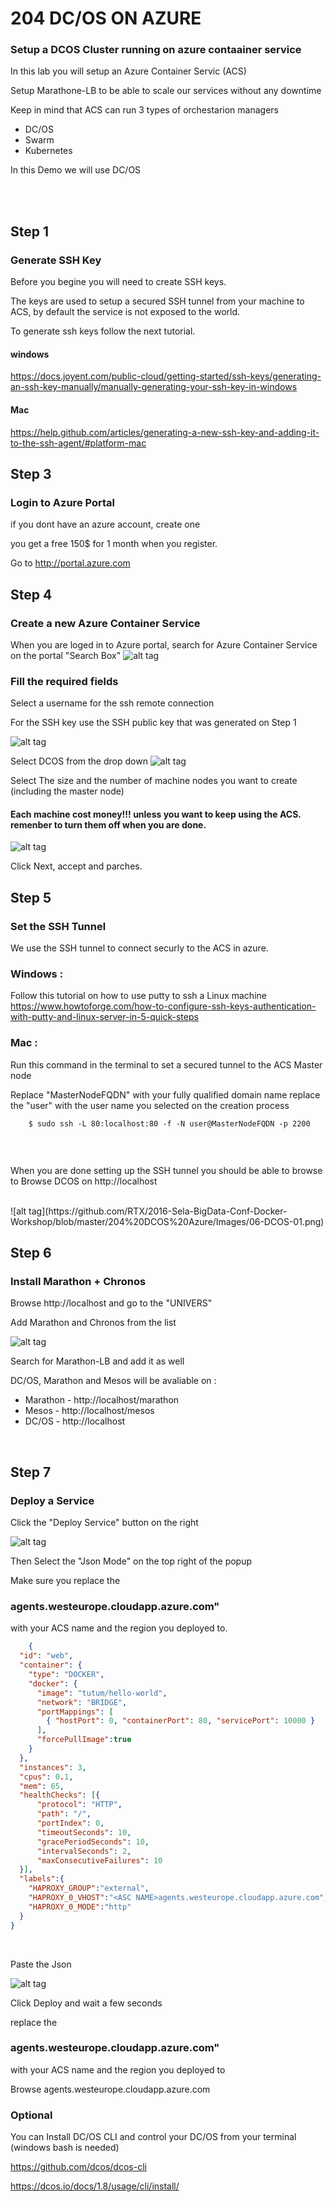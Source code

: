
# 204 DC/OS ON AZURE

### Setup a DCOS Cluster running on azure contaainer service

In this lab you will setup an Azure Container Servic (ACS) 

Setup Marathone-LB to be able to scale our services without any downtime 

Keep in mind that ACS can run 3 types of orchestarion managers 
* DC/OS
* Swarm
* Kubernetes

In this Demo we will use DC/OS

<br>
<br>


## Step 1
### Generate SSH Key 

Before you begine you will need to create SSH keys.

The keys are used to setup a secured SSH tunnel from your machine to ACS, by default the service is not exposed to the world. 

To generate ssh keys follow the next tutorial.

#### windows 
https://docs.joyent.com/public-cloud/getting-started/ssh-keys/generating-an-ssh-key-manually/manually-generating-your-ssh-key-in-windows

#### Mac 
https://help.github.com/articles/generating-a-new-ssh-key-and-adding-it-to-the-ssh-agent/#platform-mac


## Step 3 
### Login to Azure Portal
if you dont have an azure account, create one 

you get a free 150$ for 1 month when you register.

Go to http://portal.azure.com


## Step 4
### Create a new Azure Container Service 
 
When you are loged in to Azure portal, search for Azure Container Service on the portal "Search Box" 
![alt tag](https://github.com/RTX/2016-Sela-BigData-Conf-Docker-Workshop/blob/master/204%20DCOS%20Azure/Images/01-Search-ACS.png)

### Fill the required fields

Select a username for the ssh remote connection 

For the SSH key use the SSH public key that was generated on Step 1 

![alt tag](https://github.com/RTX/2016-Sela-BigData-Conf-Docker-Workshop/blob/master/204%20DCOS%20Azure/Images/04-Template-01.png)


Select DCOS from the drop down 
![alt tag](https://github.com/RTX/2016-Sela-BigData-Conf-Docker-Workshop/blob/master/204%20DCOS%20Azure/Images/04-Template-02.png)

Select The size and the number of machine nodes you want to create (including the master node)
#### Each machine cost money!!! unless you want to keep using the ACS. remenber to turn them off when you are done.

![alt tag](https://github.com/RTX/2016-Sela-BigData-Conf-Docker-Workshop/blob/master/204%20DCOS%20Azure/Images/04-Template-03.png)

Click Next, accept and parches. 

## Step 5 
### Set the SSH Tunnel 

We use the SSH tunnel to connect securly to the ACS in azure.

### Windows :

Follow this tutorial on how to use putty to ssh a Linux machine 
https://www.howtoforge.com/how-to-configure-ssh-keys-authentication-with-putty-and-linux-server-in-5-quick-steps

### Mac :
Run this command in the terminal to set a secured tunnel to the ACS Master node 

Replace "MasterNodeFQDN" with your fully qualified domain name 
replace the "user" with the user name you selected on the creation process

```{r, engine='bash', count_lines}
    $ sudo ssh -L 80:localhost:80 -f -N user@MasterNodeFQDN -p 2200
    
```

<br>

When you are done setting up the SSH tunnel you should be able to browse to 
Browse DCOS on http://localhost

<br>
![alt tag](https://github.com/RTX/2016-Sela-BigData-Conf-Docker-Workshop/blob/master/204%20DCOS%20Azure/Images/06-DCOS-01.png)



## Step 6
### Install Marathon + Chronos

Browse http://localhost and go to the "UNIVERS" 

Add Marathon and Chronos from the list 

![alt tag](https://github.com/RTX/2016-Sela-BigData-Conf-Docker-Workshop/blob/master/204%20DCOS%20Azure/Images/06-DCOS-02.png)

Search for Marathon-LB and add it as well 

DC/OS, Marathon and Mesos will be avaliable on :

* Marathon - http://localhost/marathon
* Mesos - http://localhost/mesos
* DC/OS - http://localhost

<br>


## Step 7
### Deploy a Service 

Click the "Deploy Service" button on the right 

![alt tag](https://github.com/RTX/2016-Sela-BigData-Conf-Docker-Workshop/blob/master/204%20DCOS%20Azure/Images/07-Deploy-Service-01.png)

Then Select the "Json Mode" on the top right of the popup  

Make sure you replace the 
### <ASC NAME>agents.westeurope.cloudapp.azure.com"  
with your ACS name and the region you deployed to. 





```json
    {
  "id": "web",
  "container": {
    "type": "DOCKER",
    "docker": {
      "image": "tutum/hello-world",
      "network": "BRIDGE",
      "portMappings": [
        { "hostPort": 0, "containerPort": 80, "servicePort": 10000 }
      ],
      "forcePullImage":true
    }
  },
  "instances": 3,
  "cpus": 0.1,
  "mem": 65,
  "healthChecks": [{
      "protocol": "HTTP",
      "path": "/",
      "portIndex": 0,
      "timeoutSeconds": 10,
      "gracePeriodSeconds": 10,
      "intervalSeconds": 2,
      "maxConsecutiveFailures": 10
  }],
  "labels":{
    "HAPROXY_GROUP":"external",
    "HAPROXY_0_VHOST":"<ASC NAME>agents.westeurope.cloudapp.azure.com",
    "HAPROXY_0_MODE":"http"
  }
}
```
<br>

Paste the Json

![alt tag](https://github.com/RTX/2016-Sela-BigData-Conf-Docker-Workshop/blob/master/204%20DCOS%20Azure/Images/07-Deploy-Service-02.png)

Click Deploy and wait a few seconds 



replace the 
### <ASC NAME>agents.westeurope.cloudapp.azure.com"  
with your ACS name and the region you deployed to

Browse  <ASC NAME>agents.westeurope.cloudapp.azure.com 



### Optional
You can Install DC/OS CLI and control your DC/OS from your terminal (windows bash is needed)

https://github.com/dcos/dcos-cli

https://dcos.io/docs/1.8/usage/cli/install/



